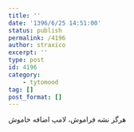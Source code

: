```yaml
---
title: ''
date: '1396/6/25 14:51:00'
status: publish
permalink: /4196
author: straxico
excerpt: ''
type: post
id: 4196
category:
    - tytomood
tag: []
post_format: []
---
```

هرگز نشه فراموش، لامپ اضافه خاموش